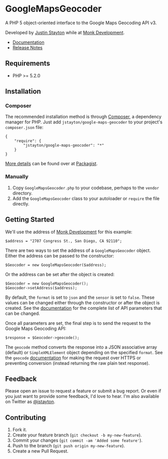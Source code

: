 GoogleMapsGeocoder
==================

A PHP 5 object-oriented interface to the Google Maps Geocoding API v3.

Developed by [Justin Stayton](http://twitter.com/jstayton) while at
[Monk Development](http://monkdev.com).

*   [Documentation](http://jstayton.github.com/GoogleMapsGeocoder/classes/GoogleMapsGeocoder.html)
*   [Release Notes](https://github.com/jstayton/GoogleMapsGeocoder/wiki/Release-Notes)

Requirements
------------

*   PHP >= 5.2.0

Installation
------------

### Composer

The recommended installation method is through
[Composer](http://getcomposer.org/), a dependency manager for PHP. Just add
`jstayton/google-maps-geocoder` to your project's `composer.json` file:

    {
        "require": {
            "jstayton/google-maps-geocoder": "*"
        }
    }

[More details](http://packagist.org/packages/jstayton/google-maps-geocoder) can
be found over at [Packagist](http://packagist.org).

### Manually

1.  Copy `GoogleMapsGeocoder.php` to your codebase, perhaps to the `vendor`
    directory.
2.  Add the `GoogleMapsGeocoder` class to your autoloader or `require` the file
    directly.

Getting Started
---------------

We'll use the address of [Monk Development](http://monkdev.com) for this
example:

    $address = "2707 Congress St., San Diego, CA 92110";

There are two ways to set the address of a `GoogleMapsGeocoder` object. Either
the address can be passed to the constructor:

    $Geocoder = new GoogleMapsGeocoder($address);

Or the address can be set after the object is created:

    $Geocoder = new GoogleMapsGeocoder();
    $Geocoder->setAddress($address);

By default, the `format` is set to `json` and the `sensor` is set to `false`.
These values can be changed either through the constructor or after the object
is created. See the
[documentation](http://jstayton.github.com/GoogleMapsGeocoder/classes/GoogleMapsGeocoder.html)
for the complete list of API parameters that can be changed.

Once all parameters are set, the final step is to send the request to the
Google Maps Geocoding API:

    $response = $Geocoder->geocode();

The `geocode` method converts the response into a JSON associative array
(default) or `SimpleXMLElement` object depending on the specified `format`. See
the `geocode`
[documentation](http://jstayton.github.com/GoogleMapsGeocoder/classes/GoogleMapsGeocoder.html#geocode)
for making the request over HTTPS or preventing conversion (instead returning
the raw plain text response).

Feedback
--------

Please open an issue to request a feature or submit a bug report. Or even if
you just want to provide some feedback, I'd love to hear. I'm also available on
Twitter as [@jstayton](http://twitter.com/jstayton).

Contributing
------------

1.  Fork it.
2.  Create your feature branch (`git checkout -b my-new-feature`).
3.  Commit your changes (`git commit -am 'Added some feature'`).
4.  Push to the branch (`git push origin my-new-feature`).
5.  Create a new Pull Request.
